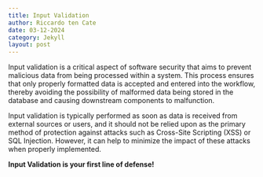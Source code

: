 ```yaml
---
title: Input Validation
author: Riccardo ten Cate
date: 03-12-2024
category: Jekyll
layout: post
---
```


Input validation is a critical aspect of software security that aims to prevent malicious data from being processed within a system. This process ensures that only properly formatted data is accepted and entered into the workflow, thereby avoiding the possibility of malformed data being stored in the database and causing downstream components to malfunction.

Input validation is typically performed as soon as data is received from external sources or users, and it should not be relied upon as the primary method of protection against attacks such as Cross-Site Scripting (XSS) or SQL Injection. However, it can help to minimize the impact of these attacks when properly implemented.

  
**Input Validation is your first line of defense!**
